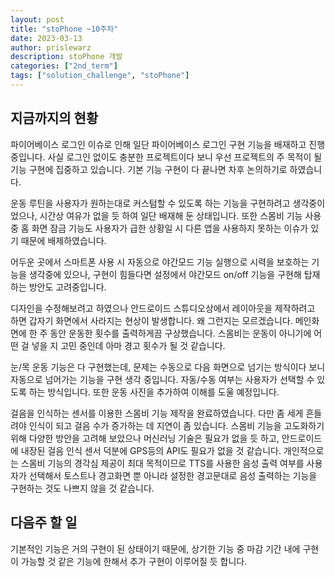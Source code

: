 ```yaml
---
layout: post
title: "stoPhone ~10주차"
date: 2023-03-13
author: prislewarz
description: stoPhone 개발
categories: ["2nd_term"]
tags: ["solution_challenge", "stoPhone"]
---
```


## 지금까지의 현황
파이어베이스 로그인 이슈로 인해 일단 파이어베이스 로그인 구현 기능을 배재하고 진행 중입니다. 
사실 로그인 없이도 충분한 프로젝트이다 보니 우선 프로젝트의 주 목적이 될 기능 구현에 집중하고 있습니다.
기본 기능 구현이 다 끝나면 차후 논의하기로 하였습니다.

운동 루틴을 사용자가 원하는대로 커스텀할 수 있도록 하는 기능을 구현하려고 생각중이었으나, 시간상 여유가 없을 듯 하여 일단 배재해 둔 상태입니다.
또한 스몸비 기능 사용 중 홈 화면 잠금 기능도 사용자가 급한 상황일 시 다른 앱을 사용하지 못하는 이슈가 있기 때문에 배제하였습니다. 

어두운 곳에서 스마트폰 사용 시 자동으로 야간모드 기능 실행으로 시력을 보호하는 기능을 생각중에 있으나,
구현이 힘들다면 설정에서 야간모드 on/off 기능을 구현해 탑재하는 방안도 고려중입니다. 

디자인을 수정해보려고 하였으나 안드로이드 스튜디오상에서 레이아웃을 제작하려고 하면 갑자기 화면에서 사라지는 현상이 발생합니다. 왜 그런지는 모르겠습니다.
메인화면에 한 주 동안 운동한 횟수를 출력하게끔 구상했습니다. 스몸비는 운동이 아니기에 어떤 걸 넣을 지 고민 중인데 아마 경고 횟수가 될 것 같습니다.

눈/목 운동 기능은 다 구현했는데, 문제는 수동으로 다음 화면으로 넘기는 방식이다 보니 자동으로 넘어가는 기능을 구현 생각 중입니다.
자동/수동 여부는 사용자가 선택할 수 있도록 하는 방식입니다. 또한 운동 사진을 추가하여 이해를 도울 예정입니다.

걸음을 인식하는 센서를 이용한 스몸비 기능 제작을 완료하였습니다. 다만 좀 세게 흔들려야 인식이 되고 걸음 수가 증가하는 데 지연이 좀 있습니다.
스몸비 기능을 고도화하기 위해 다양한 방안을 고려해 보았으나 머신러닝 기술은 필요가 없을 듯 하고, 안드로이드에 내장된 걸음 인식 센서 덕분에 GPS등의 API도
필요가 없을 것 같습니다. 개인적으로는 스몸비 기능의 경각심 제공이 최대 목적이므로 TTS를 사용한 음성 출력 여부를 사용자가 선택해서 토스트나 경고화면
뿐 아니라 설정한 경고문대로 음성 출력하는 기능을 구현하는 것도 나쁘지 않을 것 같습니다.

## 다음주 할 일
기본적인 기능은 거의 구현이 된 상태이기 때문에, 상기한 기능 중 마감 기간 내에 구현이 가능할 것 같은 기능에 한해서 추가 구현이 이루어질 듯 합니다.
